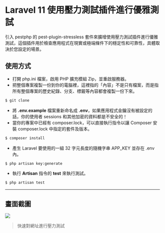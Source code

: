 # Laravel 11 使用壓力測試插件進行優雅測試

引入 pestphp 的 pest-plugin-stressless 套件來擴增使用壓力測試插件進行優雅測試，這個插件用於檢查應用程式在現實或極端條件下的穩定性和可靠性，具體取決於您設定的場景。

## 使用方式
- 打開 php.ini 檔案，啟用 PHP 擴充模組 Zip，並重啟服務器。
- 把整個專案複製一份到你的電腦裡，這裡指的「內容」不是只有檔案，而是指所有整個專案的歷史紀錄、分支、標籤等內容都會複製一份下來。
```sh
$ git clone
```
- 將 __.env.example__ 檔案重新命名成 __.env__，如果應用程式金鑰沒有被設定的話，你的使用者 sessions 和其他加密的資料都是不安全的！
- 當你的專案中已經有 composer.lock，可以直接執行指令以讓 Composer 安裝 composer.lock 中指定的套件及版本。
```sh
$ composer install
```
- 產生 Laravel 要使用的一組 32 字元長度的隨機字串 APP_KEY 並存在 .env 內。
```sh
$ php artisan key:generate
```
- 執行 __Artisan__ 指令的 __test__ 來執行測試。
```sh
$ php artisan test
```

----

## 畫面截圖
![](https://i.imgur.com/0qaw4pe.png)
> 快速對網址進行壓力測試
